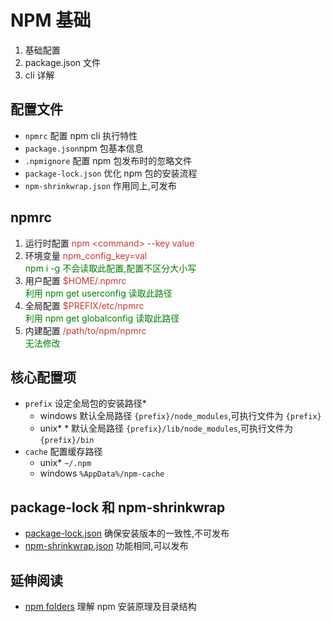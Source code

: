 # NPM 基础
1. 基础配置
2. package.json 文件
3. cli 详解


## 配置文件
* `npmrc` 配置 npm cli 执行特性
* `package.json`npm 包基本信息
* `.npmignore` 配置 npm 包发布时的忽略文件
* `package-lock.json` 优化 npm 包的安装流程
* `npm-shrinkwrap.json` 作用同上,可发布

## npmrc
<!--
按照优先级,从高到低
配置格式类似 ini 文件,采用 npm/ini 进行解析
1. 说明配置级别
2. 说明配置优先级

参见示例 [](../examples/2.1.npm-config)
-->
1. 运行时配置 <span class="fade-left fragment" style="color:#cb3837">npm \<command> --key value</span> 
2. 环境变量 <span class="fade-left fragment" style="color:#cb3837">npm_config_key=val</span>   
	<span  class="fade-left fragment" style="color:green">npm i -g 不会读取此配置,配置不区分大小写</span>
4. 用户配置 <span class="fade-left fragment" style="color:#cb3837">$HOME/.npmrc</span>   
	<span class="fade-in fragment"  style="color:green">利用 npm get userconfig 读取此路径</span>
5. 全局配置 <span class="fade-left fragment" style="color:#cb3837">$PREFIX/etc/npmrc</span>   
	<span  class="fade-in fragment"  style="color:green">利用 npm get globalconfig 读取此路径</span>
6. 内建配置 <span class="fade-left fragment" style="color:#cb3837">/path/to/npm/npmrc</span>   
	<span  class="fade-in fragment"  style="color:green">无法修改</span>



## 核心配置项
<!-- 
详细配置项去 https://docs.npmjs.com/misc/config 查看
 -->
* `prefix` 设定全局包的安装路径* 
  * windows 默认全局路径 `{prefix}/node_modules`,可执行文件为 `{prefix}`
  * unix* * 默认全局路径 `{prefix}/lib/node_modules`,可执行文件为 `{prefix}/bin`
* `cache` 配置缓存路径
  * unix* `~/.npm`
  * windows `%AppData%/npm-cache`



## package-lock 和 npm-shrinkwrap
<!-- 
package-lock.json 作用详见 
* https://docs.npmjs.com/files/package-lock.json.html
* https://docs.npmjs.com/files/package-locks.html

参见示例 npm-lock 说明 package.json 的工作原理
-->
* [package-lock.json](https://docs.npmjs.com/files/package-lock.json.html) 确保安装版本的一致性,不可发布
* [npm-shrinkwrap.json](https://docs.npmjs.com/cli/shrinkwrap) 功能相同,可以发布


## 延伸阅读
* [npm folders](https://docs.npmjs.com/files/folders.html#cache) 理解 npm 安装原理及目录结构